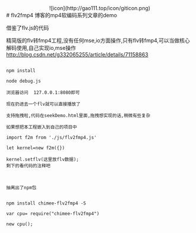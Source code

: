 <center>![icon](http://gao111.top/icon/giticon.png)</center>
# flv2fmp4
博客的mp4软编码系列文章的demo

借鉴了flv.js的代码

精简版的flv转fmp4工程,没有任何mse,io方面操作,只有flv转fmp4,可以当做核心解码使用,自己实现io,mse操作
http://blog.csdn.net/g332065255/article/details/71158863
```

npm install 

node debug.js

浏览器访问  127.0.0.1:8080即可

现在扔进去一个flv就可以直接播放了

支持拖拽啦,代码在seekDemo.html里面,拖拽想实现的话,稍微有些复杂

如果想把本工程嵌入到自己的项目中

import f2m from './js/flv2fmp4.js'

let kernel=new f2m({})

kernel.setflv(这里放flv数据);
剩下的看代码的注释吧 



抽离出了npm包


npm install chimee-flv2fmp4 -S

var cpu= require("chimee-flv2fmp4")

new cpu();
```